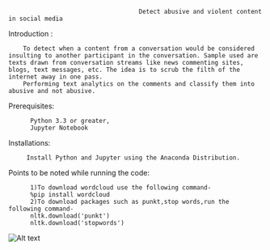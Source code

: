                                         Detect abusive and violent content in social media
Introduction :

        To detect when a content from a conversation would be considered insulting to another participant in the conversation. Sample used are texts drawn from conversation streams like news commenting sites, blogs, text messages, etc. The idea is to scrub the filth of the internet away in one pass. 
        Performing text analytics on the comments and classify them into abusive and not abusive.
        
Prerequisites:

          Python 3.3 or greater,
          Jupyter Notebook

Installations:

         Install Python and Jupyter using the Anaconda Distribution.

Points to be noted while running the code:

          1)To download wordcloud use the following command-
          %pip install wordcloud
          2)To download packages such as punkt,stop words,run the following command-
          nltk.download('punkt')
          nltk.download('stopwords')

![Alt text](C:\Users\hp\Desktop\"Capture1")
